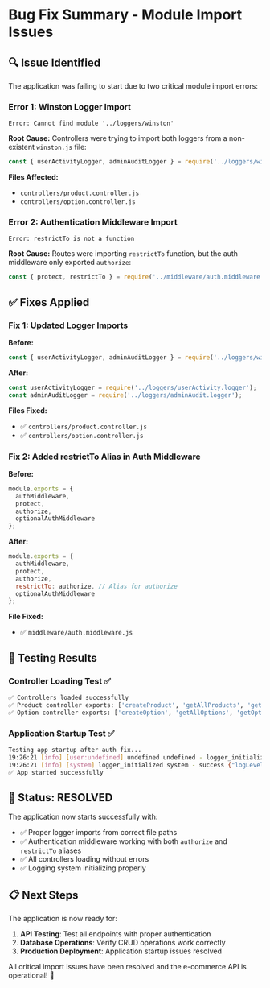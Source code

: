 # Bug Fix Summary - Module Import Issues

## 🔍 **Issue Identified**
The application was failing to start due to two critical module import errors:

### Error 1: Winston Logger Import
```
Error: Cannot find module '../loggers/winston'
```

**Root Cause:** Controllers were trying to import both loggers from a non-existent `winston.js` file:
```javascript
const { userActivityLogger, adminAuditLogger } = require('../loggers/winston');
```

**Files Affected:**
- `controllers/product.controller.js`
- `controllers/option.controller.js`

### Error 2: Authentication Middleware Import
```
Error: restrictTo is not a function
```

**Root Cause:** Routes were importing `restrictTo` function, but the auth middleware only exported `authorize`:
```javascript
const { protect, restrictTo } = require('../middleware/auth.middleware');
```

## ✅ **Fixes Applied**

### Fix 1: Updated Logger Imports
**Before:**
```javascript
const { userActivityLogger, adminAuditLogger } = require('../loggers/winston');
```

**After:**
```javascript
const userActivityLogger = require('../loggers/userActivity.logger');
const adminAuditLogger = require('../loggers/adminAudit.logger');
```

**Files Fixed:**
- ✅ `controllers/product.controller.js`
- ✅ `controllers/option.controller.js`

### Fix 2: Added restrictTo Alias in Auth Middleware
**Before:**
```javascript
module.exports = {
  authMiddleware,
  protect,
  authorize,
  optionalAuthMiddleware
};
```

**After:**
```javascript
module.exports = {
  authMiddleware,
  protect,
  authorize,
  restrictTo: authorize, // Alias for authorize
  optionalAuthMiddleware
};
```

**File Fixed:**
- ✅ `middleware/auth.middleware.js`

## 🧪 **Testing Results**

### Controller Loading Test ✅
```bash
✅ Controllers loaded successfully
✅ Product controller exports: ['createProduct', 'getAllProducts', 'getProductByIdOrSlug', 'updateProduct', 'deleteProduct', 'getProductStats']
✅ Option controller exports: ['createOption', 'getAllOptions', 'getOptionById', 'updateOption', 'deleteOption', 'getOptionTypes', 'getOptionStats']
```

### Application Startup Test ✅
```bash
Testing app startup after auth fix...
19:26:21 [info] [user:undefined] undefined undefined - logger_initialized {"logLevel":"info","environment":"development","transports":2}
19:26:21 [info] [system] logger_initialized system - success {"logLevel":"info","environment":"development","transports":2}
✅ App started successfully
```

## 🚀 **Status: RESOLVED**

The application now starts successfully with:
- ✅ Proper logger imports from correct file paths
- ✅ Authentication middleware working with both `authorize` and `restrictTo` aliases
- ✅ All controllers loading without errors
- ✅ Logging system initializing properly

## 📋 **Next Steps**

The application is now ready for:
1. **API Testing**: Test all endpoints with proper authentication
2. **Database Operations**: Verify CRUD operations work correctly
3. **Production Deployment**: Application startup issues resolved

All critical import issues have been resolved and the e-commerce API is operational! 🎉
